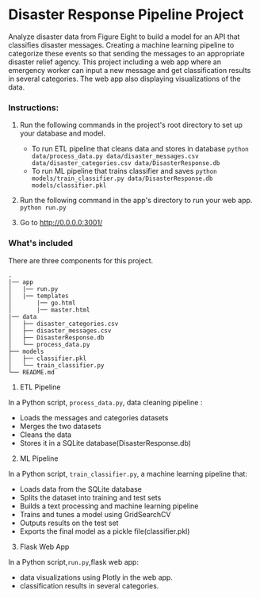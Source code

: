# Disaster Response Pipeline Project
   Analyze disaster data from Figure Eight to build a model for an API that classifies disaster messages.
Creating a machine learning pipeline to categorize these events so that sending the messages to an appropriate disaster relief agency.
This project including a web app where an emergency worker can input a new message and get classification results in several categories. The web app also displaying visualizations of the data. 

### Instructions:

1. Run the following commands in the project's root directory to set up your database and model.


   - To run ETL pipeline that cleans data and stores in database
        `python data/process_data.py data/disaster_messages.csv data/disaster_categories.csv data/DisasterResponse.db`
   - To run ML pipeline that trains classifier and saves
        `python models/train_classifier.py data/DisasterResponse.db models/classifier.pkl`

2. Run the following command in the app's directory to run your web app.
    `python run.py`

3. Go to http://0.0.0.0:3001/

### What's included
  There are three components for this project.
```
.
|── app
│   |── run.py
│   |── templates
│       |── go.html
│       |── master.html
|── data
│   ├── disaster_categories.csv
│   ├── disaster_messages.csv
│   ├── DisasterResponse.db
│   └── process_data.py
├── models
│   ├── classifier.pkl
│   └── train_classifier.py
└── README.md
```   
1. ETL Pipeline
 
In a Python script, `process_data.py`, data cleaning pipeline :

   - Loads the messages and categories datasets
   - Merges the two datasets
   - Cleans the data
   - Stores it in a SQLite database(DisasterResponse.db)    
2. ML Pipeline
 
In a Python script, `train_classifier.py`, a machine learning pipeline that:

   - Loads data from the SQLite database
   - Splits the dataset into training and test sets
   - Builds a text processing and machine learning pipeline
   - Trains and tunes a model using GridSearchCV
   - Outputs results on the test set
   - Exports the final model as a pickle file(classifier.pkl)    

3. Flask Web App

In a Python script,`run.py`,flask web app:

   - data visualizations using Plotly in the web app. 
   - classification results in several categories. 
